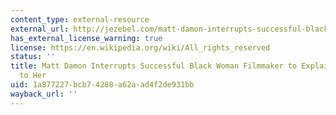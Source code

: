 ```yaml
---
content_type: external-resource
external_url: http://jezebel.com/matt-damon-interrupts-successful-black-woman-filmmaker-1730553152
has_external_license_warning: true
license: https://en.wikipedia.org/wiki/All_rights_reserved
status: ''
title: Matt Damon Interrupts Successful Black Woman Filmmaker to Explain Diversity
  to Her
uid: 1a877227-bcb7-4288-a62a-ad4f2de931bb
wayback_url: ''
---
```

